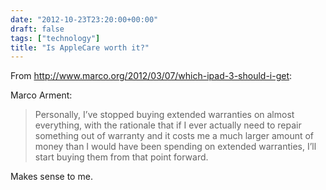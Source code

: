 ```yaml
---
date: "2012-10-23T23:20:00+00:00"
draft: false
tags: ["technology"]
title: "Is AppleCare worth it?"
---
```

From http://www.marco.org/2012/03/07/which-ipad-3-should-i-get:

Marco Arment:

>Personally, I’ve stopped buying extended warranties on almost everything, with the rationale that if I ever actually need to repair something out of warranty and it costs me a much larger amount of money than I would have been spending on extended warranties, I’ll start buying them from that point forward.

Makes sense to me.
